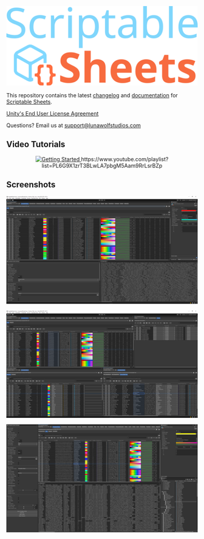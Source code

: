 <p align="center">
  <img src="images/title.png" alt="Scriptable Sheets Title" width="600">
</p>

This repository contains the latest [changelog](https://github.com/LunaWolfStudios/ScriptableSheetsDocs/blob/main/CHANGELOG.md) and [documentation](https://github.com/LunaWolfStudios/ScriptableSheetsDocs/blob/main/DOCUMENTATION.md) for [Scriptable Sheets](https://assetstore.unity.com/packages/tools/utilities/scriptable-sheets-284559).

[Unity's End User License Agreement](https://unity.com/legal/as-terms)

Questions? Email us at [support@lunawolfstudios.com](mailto:support@lunawolfstudios.com)

## Video Tutorials

<div align="center">
  <a href="https://www.youtube.com/playlist?list=PL6G9X1zrT3BLwLA7pbgM5Aam9RrLsrBZp">
    <img src="https://img.youtube.com/vi/G0BHLhTyYaA/0.jpg" alt="Getting Started" width="600"">
  </a>
  https://www.youtube.com/playlist?list=PL6G9X1zrT3BLwLA7pbgM5Aam9RrLsrBZp
</div>

## Screenshots

<p align="center">
  <img src="images/screenshot-01.png" alt="Scriptable Sheets Screenshot 01" width="600">
</p>

<p align="center">
  <img src="images/screenshot-02.png" alt="Scriptable Sheets Screenshot 02" width="600">
</p>

<p align="center">
  <img src="images/screenshot-03.png" alt="Scriptable Sheets Screenshot 03" width="600">
</p>
